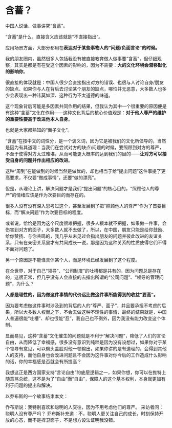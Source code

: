 # 含蓄？

中国人说话、做事讲究“含蓄”。

“含蓄”是什么，直接含义应该就是“不直接指出”。

应用场景方面，大部分都用在**表达对于某些事物人的“问题/负面言论”的时候。**

我的朋友圈内，虽然很多人包括我没有被直接教育做人做事要“含蓄”，但仔细观察，其实是都是有在受这个因素的影响的，因为不需要：**大的文化环境会潜移默化的影响你**。

很直接的体现就是：中国人很少会直接指出对方的错误、也很与人讨论自身/朋友的缺点、如果你与人在背后去讨论某个朋友的缺点，哪怕并无恶意，大多数人也多少会表现出一种讳莫如深、这种行为不太道德的味道。

这个现象背后可能是多因素共同作用的结果，但我认为其中一个很重要的原因便是有这种“含蓄”文化在作用——这种文化背后的核心价值观是：**对于他人尊严的维护的重要性要高于改进他本人自身**。

也就是大家都熟知的“面子文化”。

“含蓄”在按中文的词性分，是一个褒义词，因为它是被我们的文化所倡导的，当然是因为有其道理：当我们在尝试对方的缺点\问题的时候，要照顾到对方的尊严，不至于使得对方太过难堪，从而可能更大概率的达到我们的目的——**让对方可以接受自身的问题并作出相应的改进**。

这种“周到”在能做到的时候当然是做优的，却也相当于给“提出问题”这件事提了更高要求，不仅要“做成事情”，还要“做的漂亮”。

但是，从理论上讲，解决问题才是我们“提出问题”的核心目的，“照顾他人的尊严”的情绪应该是作为次要目的而存在的。

很多人没有没有深入思考过这个，甚至发展到了把“照顾他人的尊严”作为了首要目标，而“解决问题”作为次要目标的程度。

或者说，恰恰是因为这个尺度很难把握，很多人根本就不把握，如果做一件事，会伤害到对方的面子，大多数人就不去做了，所以，在中国，朋友只能是给你鼓励、给你赞扬、与你共鸣的，我几乎从未见过会指出朋友的问题并彼此改进的友谊关系，只有在亲密关系里才有共同成长一说，那是因为这种关系的性质使得它们不得不面对问题了。

另一个原因是不能怪具体某个人，而是环境已经发展到了这个程度。

在全世界，对于自己“领导”、“公司制度”的吐槽都是共有的，因为问题总是存在的，这很正常，但几乎没有人会直接的去指出所谓的“公司问题”、“领导的管理问题”，为什么？

**人都是理性的，因为做这件事情的代价远比做这件事所能得到的收益“要高”。**

因为要考虑做这件事时涉及到的背后的人的“尊严、面子”，并且要承担不考虑的后果，所以大多数人权衡之下，不会去做这种不理性的事情，最终的结果就是，中国人普遍很能“吐槽”、却也很能“忍”，我自己也不例外，因为我没有能力改变这个体制。

显而易见，这种“含蓄”文化催生的问题就是不利于“解决问题”，降低了人们的言论自由，从而降低了幸福感，很多没有意识到纯粹是因为没有设想过，如果你对于某个领导有意见，可以劈头盖脸对他一顿输出，如果你讲的是有道理的，会得到其他人的支持，而他自身也会改进问题且不会因为这件事对你今后的工作造成什么影响的话，你的幸福感是否就会有所提高？

我想这正是西方国家支持“言论自由”的底层逻辑之一，如果你想，你可以在推特上随意骂总统，这不是为了“自由”而“自由”，保障人的这个基本权利，本身就更加有利于问题的提出和解决。

以乔布斯的一个故事结束本文：

乔布斯说：我特别喜欢和聪明的人交往，因为不用考虑他们的尊严。 采访者问：聪明人没有尊严吗？ 乔布斯补充道：不，聪明人更关注自己的成长，时刻保持开放的心态，而不是捍卫面子，不是想方设法证明我没错。